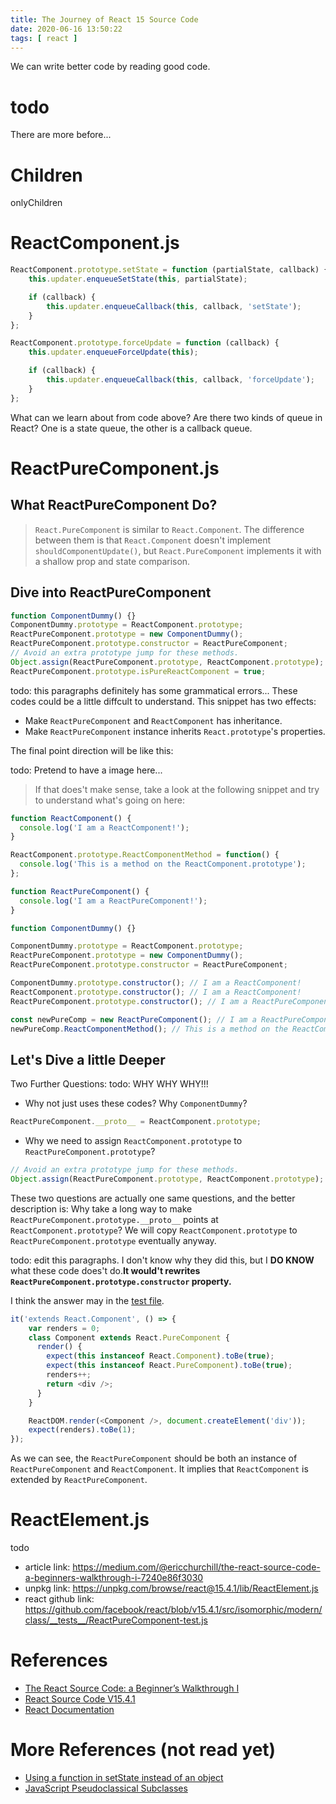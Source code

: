 ```yaml
---
title: The Journey of React 15 Source Code
date: 2020-06-16 13:50:22
tags: [ react ]
---
```

We can write better code by reading good code.

# todo
There are more before...

# Children
onlyChildren

# ReactComponent.js
```js
ReactComponent.prototype.setState = function (partialState, callback) {
    this.updater.enqueueSetState(this, partialState);

    if (callback) {
        this.updater.enqueueCallback(this, callback, 'setState');
    }
};

ReactComponent.prototype.forceUpdate = function (callback) {
    this.updater.enqueueForceUpdate(this);

    if (callback) {
        this.updater.enqueueCallback(this, callback, 'forceUpdate');
    }
};
```
What can we learn about from code above?
Are there two kinds of queue in React? One is a state queue, the other is a callback queue.

# ReactPureComponent.js
## What ReactPureComponent Do?
> `React.PureComponent` is similar to `React.Component`. The difference between them is that `React.Component` doesn't implement `shouldComponentUpdate()`, but `React.PureComponent` implements it with a shallow prop and state comparison.

## Dive into ReactPureComponent
```js
function ComponentDummy() {}
ComponentDummy.prototype = ReactComponent.prototype;
ReactPureComponent.prototype = new ComponentDummy();
ReactPureComponent.prototype.constructor = ReactPureComponent;
// Avoid an extra prototype jump for these methods.
Object.assign(ReactPureComponent.prototype, ReactComponent.prototype);
ReactPureComponent.prototype.isPureReactComponent = true;
```
todo: this paragraphs definitely has some grammatical errors...
These codes could be a little diffcult to understand. This snippet has two effects:
* Make `ReactPureComponent` and `ReactComponent` has inheritance.
* Make `ReactPureComponent` instance inherits `React.prototype`'s properties.

The final point direction will be like this:

todo: Pretend to have a image here...

> If that does't make sense, take a look at the following snippet and try to understand what's going on here:
```js
function ReactComponent() {
  console.log('I am a ReactComponent!');
}

ReactComponent.prototype.ReactComponentMethod = function() {
  console.log('This is a method on the ReactComponent.prototype');
};

function ReactPureComponent() {
  console.log('I am a ReactPureComponent!');
}

function ComponentDummy() {}

ComponentDummy.prototype = ReactComponent.prototype;
ReactPureComponent.prototype = new ComponentDummy();
ReactPureComponent.prototype.constructor = ReactPureComponent;

ComponentDummy.prototype.constructor(); // I am a ReactComponent!
ReactComponent.prototype.constructor(); // I am a ReactComponent!
ReactPureComponent.prototype.constructor(); // I am a ReactPureComponent!

const newPureComp = new ReactPureComponent(); // I am a ReactPureComponent!
newPureComp.ReactComponentMethod(); // This is a method on the ReactComponent.prototype
```

## Let's Dive a little Deeper
Two Further Questions:
todo: WHY WHY WHY!!!
* Why not just uses these codes? Why `ComponentDummy`?
```js
ReactPureComponent.__proto__ = ReactComponent.prototype;
```

* Why we need to assign `ReactComponent.prototype` to `ReactPureComponent.prototype`?
```js
// Avoid an extra prototype jump for these methods.
Object.assign(ReactPureComponent.prototype, ReactComponent.prototype);
```

These two questions are actually one same questions, and the better description is: Why take a long way to make `ReactPureComponent.prototype.__proto__` points at `ReactComponent.prototype`? We will copy `ReactComponent.prototype` to `ReactPureComponent.prototype` eventually anyway.

todo: edit this paragraphs.
I don't know why they did this, but I **DO KNOW** what these code does't do.**It would't rewrites `ReactPureComponent.prototype.constructor` property.**

I think the answer may in the [test file](https://github.com/facebook/react/blob/v15.4.1/src/isomorphic/modern/class/__tests__/ReactPureComponent-test.js).
```js
it('extends React.Component', () => {
    var renders = 0;
    class Component extends React.PureComponent {
      render() {
        expect(this instanceof React.Component).toBe(true);
        expect(this instanceof React.PureComponent).toBe(true);
        renders++;
        return <div />;
      }
    }

    ReactDOM.render(<Component />, document.createElement('div'));
    expect(renders).toBe(1);
});
```
As we can see, the `ReactPureComponent` should be both an instance of `ReactPureComponent` and `ReactComponent`. It implies that `ReactComponent` is extended by `ReactPureComponent`.

# ReactElement.js
todo
* article link: https://medium.com/@ericchurchill/the-react-source-code-a-beginners-walkthrough-i-7240e86f3030
* unpkg link: https://unpkg.com/browse/react@15.4.1/lib/ReactElement.js
* react github link: https://github.com/facebook/react/blob/v15.4.1/src/isomorphic/modern/class/__tests__/ReactPureComponent-test.js

# References
* [The React Source Code: a Beginner’s Walkthrough I](https://medium.com/@ericchurchill/the-react-source-code-a-beginners-walkthrough-i-7240e86f3030)
* [React Source Code V15.4.1](https://github.com/facebook/react/tree/v15.4.1)
* [React Documentation](https://reactjs.org/docs/react-api.html)

# More References (not read yet)
* [Using a function in setState instead of an object](https://medium.com/@wisecobbler/using-a-function-in-setstate-instead-of-an-object-1f5cfd6e55d1)
* [JavaScript Pseudoclassical Subclasses](https://yctercero.github.io/javascript-subclasses/)